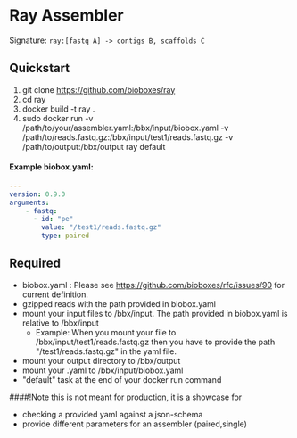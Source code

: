 # Ray Assembler

Signature: `ray:[fastq A] -> contigs B, scaffolds C`

## Quickstart

1. git clone https://github.com/bioboxes/ray
2. cd ray
3. docker build -t ray .
4. sudo docker run -v /path/to/your/assembler.yaml:/bbx/input/biobox.yaml -v /path/to/reads.fastq.gz:/bbx/input/test1/reads.fastq.gz -v /path/to/output:/bbx/output ray default

#### Example biobox.yaml:

```YAML
---
version: 0.9.0
arguments:
    - fastq:
      - id: "pe" 
        value: "/test1/reads.fastq.gz"
        type: paired
```

## Required
* biobox.yaml : Please see https://github.com/bioboxes/rfc/issues/90 for current definition.
* gzipped reads with the path provided in biobox.yaml
* mount your input files to /bbx/input. The path provided in biobox.yaml is relative to /bbx/input
  * Example: When you mount your file to /bbx/input/test1/reads.fastq.gz then you have to provide the path
    "/test1/reads.fastq.gz" in the yaml file.
* mount your output directory to /bbx/output
* mount your .yaml to /bbx/input/biobox.yaml
* "default" task at the end of your docker run command

####!Note this is not meant for production, it is a showcase for
* checking a provided yaml against a json-schema
* provide different parameters for an assembler (paired,single)
